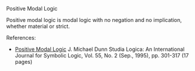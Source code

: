 Positive Modal Logic

Positive modal logic is modal logic with no negation and no
implication, whether material or strict.

References:
* [Positive Modal Logic](https://www.jstor.org/stable/20015820)
J. Michael Dunn
Studia Logica: An International Journal for Symbolic Logic, Vol. 55, No. 2 (Sep., 1995), pp. 301-317 (17 pages)
